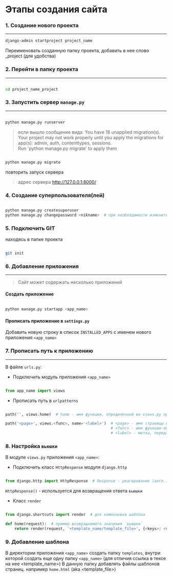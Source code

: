 # Этапы создания сайта

### 1. Создание нового проекта
***
```bash
django-admin startproject project_name
```

Переименовать созданную папку проекта, добавить в нее слово _project (для удобства)

### 2. Перейти в папку проекта
***

```bash

cd project_name_project

```

### 3. Запустить сервер `manage.py`
***

```bash

python manage.py runserver

```

>если вышло сообщение вида:
>You have 18 unapplied migration(s). Your project may not work properly until you apply the migrations for app(s): admin, auth, contenttypes, sessions.  
>Run 'python manage.py migrate' to apply them

```bash

python manage.py migrate

```
  повторить запуск сервера

>адрес сервера http://127.0.0.1:8000/

### 4. Создание суперпользователя(лей)

```bash

python manage.py createsuperuser
python manage.py changepassword <nikname>  # при необходимости изменить пароль

```

### 5. Подключить GIT

находясь в папке проекта

```bash

git init

```

### 6. Добавление приложения
***

>Сайт может содержать несколько приложений

#### Создать приложение

```bash

python manage.py startapp <app_name>

```

#### Прописать приложение в `settings.py`

Добавить новую строку в список `INSTALLED_APPS` с именем нового приложения `<app_name>`

### 7. Прописать путь к приложению
***
В файле `urls.py`:

- Подключить модуль приложения `<app_name>`
```python

from app_name import views

```

- Прописать путь в `urlpatterns`
```python

path('', views.home)  # home - имя функции, определенной во views.py приложения app_name

path('<page>', views.<func>, name='<label>')  # <page> - имя страницы в броузере
                                              # <func> - имя функции-обработчика
                                              # <label> - метка, передаваемая в шаблон

```

### 8. Настройка `вьюшки`

В модуле `views.py` приложения `<app_name>`:

- Подключить класс `HttpResponse` модуля `django.http`
```python

from django.http import HttpResponse  # Response - реагирование (англ.)

```

`HttpResponse()` - используется для  возвращения ответа `вьюшки`

- Класс `render`
```python

from django.shortcuts import render  # для компоновки шаблона

def home(request):  # пример возвращаемого значения `вьюшки`
	return render(request, '<template_name/template_file>', {<keys>: <values>})

```

### 9. Добавление шаблона

В директории приложения `<app_name>` создать папку `templates`, внутри которой создать еще одну папку `<app_name>` (для отличия ссылка в тексе на нее <template_name>)
В данную папку добавлять файлы шаблонов страниц. например `home.html` (aka <template_file>)



